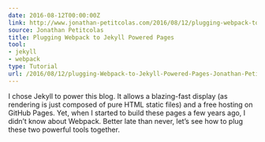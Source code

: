 ```yaml
---
date: 2016-08-12T00:00:00Z
link: http://www.jonathan-petitcolas.com/2016/08/12/plugging-webpack-to-jekyll-powered-pages.html
source: Jonathan Petitcolas
title: Plugging Webpack to Jekyll Powered Pages
tool:
- jekyll
- webpack
type: Tutorial
url: /2016/08/12/plugging-Webpack-to-Jekyll-Powered-Pages-Jonathan-Petitcolas/
---
```


I chose Jekyll to power this blog. It allows a blazing-fast display (as rendering is just composed of pure HTML static files) and a free hosting on GitHub Pages. Yet, when I started to build these pages a few years ago, I didn’t know about Webpack. Better late than never, let’s see how to plug these two powerful tools together.





